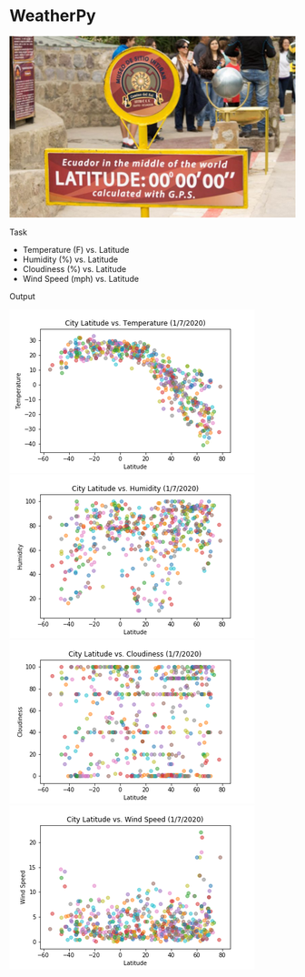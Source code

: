 # WeatherPy
![logo](/images/logo.png)

Task
* Temperature (F) vs. Latitude
* Humidity (%) vs. Latitude
* Cloudiness (%) vs. Latitude
* Wind Speed (mph) vs. Latitude

Output

![logo](/images/Figure1LatitudeTemperature.png)
![logo](/images/Figure2LatitudeHumidity.png)
![logo](/images/Figure3LatitudeCloudiness.png)
![logo](/images/Figure4LatitudeWindSpeed.png)
